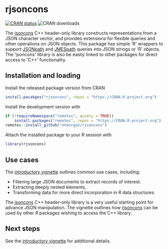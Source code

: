 # rjsoncons

<!-- badges: start -->
[![CRAN status](https://www.r-pkg.org/badges/version/rjsoncons)](https://CRAN.R-project.org/package=rjsoncons)
![CRAN downloads](https://cranlogs.r-pkg.org/badges/last-month/rjsoncons)
<!-- badges: end -->

The [jsoncons][] C++ header-only library constructs representations
from a JSON character vector, and provides extensions for flexible
queries and other operations on JSON objects. This package has simple
'R' wrappers to support [JSONpath][] and [JMESpath][] queries into JSON
strings or 'R' objects. The 'jsoncons' library is also be easily
linked to other packages for direct access to 'C++' functionality.

[JSONpath]: https://goessner.net/articles/JsonPath/
[JMESpath]: https://jmespath.org/

## Installation and loading

Install the released package version from CRAN

``` r
install.pacakges("rjsoncons", repos = "https://CRAN.R-project.org")
```

Install the development version with

``` r
if (!requireNamespace("remotes", quiety = TRUE))
    install.packages("remotes", repos = "https://CRAN.R-project.org")
remotes::install_github("mtmorgan/rjsoncons")
```

Attach the installed package to your *R* session with

``` r
library(rjsoncons)
```

[jsoncons]: https://github.com/danielaparker/jsoncons/
[rjsoncons]: https://mtmorgan.github.io/rjsoncons/

## Use cases

The [introductory vignette][] outlines common use cases, including:

- Filtering large JSON documents to extract records of interest.
- Extracting deeply nested elements.
- Transforming data for more direct incorporation in *R* data structures.

The [jsoncons][] C++ header-only library is a very useful starting
point for advance JSON manipulation. The vignette outlines how
[rjsoncons][] can be used by other *R* packages wishing to access the
C++ library.

## Next steps

See the [introductory vignette][] for additional details.

[introductory vignette]: https://mtmorgan.github.io/rjsoncons/articles/rjsoncons.html

